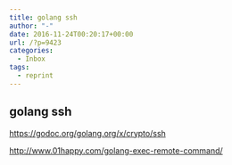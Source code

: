 ```yaml
---
title: golang ssh
author: "-"
date: 2016-11-24T00:20:17+00:00
url: /?p=9423
categories:
  - Inbox
tags:
  - reprint
---
```

## golang ssh
https://godoc.org/golang.org/x/crypto/ssh
  
http://www.01happy.com/golang-exec-remote-command/